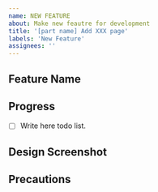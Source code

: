 ```yaml
---
name: NEW FEATURE
about: Make new feautre for development
title: '[part name] Add XXX page'
labels: 'New Feature'
assignees: ''
---
```


## Feature Name

<!-- Write page name -->

## Progress

- [ ] Write here todo list.

## Design Screenshot

## Precautions